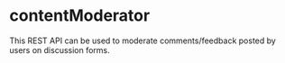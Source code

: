 # contentModerator
This REST API can be used to moderate comments/feedback posted by users on discussion forms.
